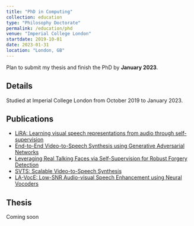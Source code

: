 ```yaml
---
title: "PhD in Computing"
collection: education
type: "Philosophy Doctorate"
permalink: /education/phd
venue: "Imperial College London"
startdate: 2019-10-01
date: 2023-01-31
location: "London, GB"
---
```


Plan to submit my thesis and finish the PhD by **January 2023**.

## Details
Studied at Imperial College London from October 2019 to January 2023.
## Publications
- [LiRA: Learning visual speech representations from audio through self-supervision](/publications/lira)
- [End-to-End Video-to-Speech Synthesis using Generative Adversarial Networks](/publications/endtoendvts)
- [Leveraging Real Talking Faces via Self-Supervision for Robust Forgery Detection](/publications/realforensics)
- [SVTS: Scalable Video-to-Speech Synthesis](/publications/svts)
- [LA-VocE: Low-SNR Audio-visual Speech Enhancement using Neural Vocoders](/publications/lavoce)
## Thesis
Coming soon